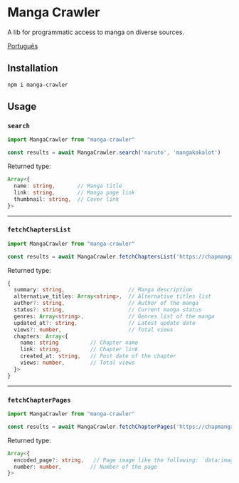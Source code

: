 # Manga Crawler

A lib for programmatic access to manga on diverse sources.

[Português](https://github.com/Ellyzeul/manga-crawler/blob/main/README-pt_BR.md)

## Installation

```shell
npm i manga-crawler
```

## Usage

### `search`

```javascript
import MangaCrawler from "manga-crawler"

const results = await MangaCrawler.search('naruto', 'mangakakalot')
```
Returned type: 
```typescript
Array<{
  name: string,       // Manga title
  link: string,       // Manga page link
  thumbnail: string,  // Cover link
}>
```
---
### `fetchChaptersList`

```javascript
import MangaCrawler from "manga-crawler"

const results = await MangaCrawler.fetchChaptersList('https://chapmanganato.to/manga-ng952689', 'manganato')
```
Returned type: 
```typescript
{
  summary: string,                    // Manga description
  alternative_titles: Array<string>,  // Alternative titles list
  author?: string,                    // Author of the manga
  status?: string,                    // Current manga status
  genres: Array<string>,              // Genres list of the manga
  updated_at?: string,                // Latest update date
  views?: number,                     // Total views
  chapters: Array<{
    name: string          // Chapter name
    link: string,         // Chapter link
    created_at: string,   // Post date of the chapter
    views: number,        // Total views
  }>
}
```
---
### `fetchChapterPages`

```javascript
import MangaCrawler from "manga-crawler"

const results = await MangaCrawler.fetchChapterPages('https://chapmanganato.to/manga-uo998171/chapter-1', 'manganato')
```
Returned type: 
```typescript
Array<{
  encoded_page?: string,   // Page image like the following: `data:image/jpeg;base64, ${encodedPage}`
  number: number,         // Number of the page
}>
```

